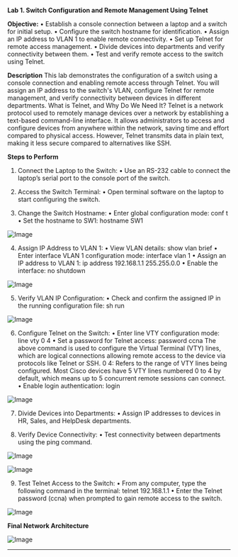 **Lab 1. Switch Configuration and Remote Management Using Telnet**

**Objective:**
•	Establish a console connection between a laptop and a switch for initial setup.
•	Configure the switch hostname for identification.
•	Assign an IP address to VLAN 1 to enable remote connectivity.
•	Set up Telnet for remote access management.
•	Divide devices into departments and verify connectivity between them.
•	Test and verify remote access to the switch using Telnet.

**Description**
This lab demonstrates the configuration of a switch using a console connection and enabling remote access through Telnet. You will assign an IP address to the switch's VLAN, configure Telnet for remote management, and verify connectivity between devices in different departments.
What is Telnet, and Why Do We Need It?
Telnet is a network protocol used to remotely manage devices over a network by establishing a text-based command-line interface. It allows administrators to access and configure devices from anywhere within the network, saving time and effort compared to physical access. However, Telnet transmits data in plain text, making it less secure compared to alternatives like SSH.

**Steps to Perform**
1.	Connect the Laptop to the Switch:
•	Use an RS-232 cable to connect the laptop’s serial port to the console port of the switch.

2.	Access the Switch Terminal:
•	Open terminal software on the laptop  to start configuring the switch.

3.	Change the Switch Hostname:
•	Enter global configuration mode: conf t
•	Set the hostname to SW1: hostname SW1

![Image](https://github.com/user-attachments/assets/2ca4d5eb-53be-45db-b501-d3c129bbd345)
 
4.	Assign IP Address to VLAN 1:
•	View VLAN details: show vlan brief
•	Enter interface VLAN 1 configuration mode: interface vlan 1
•	Assign an IP address to VLAN 1: ip address 192.168.1.1 255.255.0.0
•	Enable the interface: no shutdown

![Image](https://github.com/user-attachments/assets/07e2dc10-32c3-40e4-84a6-6c31e91eb26b)
 
5.	Verify VLAN IP Configuration:
•	Check and confirm the assigned IP in the running configuration file: sh run

![Image](https://github.com/user-attachments/assets/4f0b42df-43d6-4229-b805-2475a7026a55)
 
6.	Configure Telnet on the Switch:
•	Enter line VTY configuration mode: line vty 0 4
•	Set a password for Telnet access: password ccna 
The above command is used to configure the Virtual Terminal (VTY) lines, which are logical connections allowing remote access to the device via protocols like Telnet or SSH. 0 4: Refers to the range of VTY lines being configured. Most Cisco devices have 5 VTY lines numbered 0 to 4 by default, which means up to 5 concurrent remote sessions can connect.
•	Enable login authentication: login

![Image](https://github.com/user-attachments/assets/a227fff1-01b9-40d3-998e-3c94e10d3a10)
 
7.	Divide Devices into Departments:
•	Assign IP addresses to devices in HR, Sales, and HelpDesk departments.

8.	Verify Device Connectivity:
•	Test connectivity between departments using the ping command.
 
![Image](https://github.com/user-attachments/assets/187c976f-5a9b-405f-a8db-597721a058cd)

![Image](https://github.com/user-attachments/assets/6cb3e1a1-32ad-4831-b9d1-787351ca90fc)

9.	Test Telnet Access to the Switch:
•	From any computer, type the following command in the terminal: telnet 192.168.1.1
•	Enter the Telnet password (ccna) when prompted to gain remote access to the switch.

![Image](https://github.com/user-attachments/assets/d0761888-ba63-46bd-b884-a273b86c603d)

**Final Network Architecture**

![Image](https://github.com/user-attachments/assets/f2274a3f-a175-426d-b393-297b5e183ff4)

________________________________________


